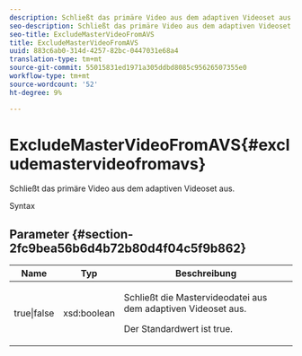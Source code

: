 ```yaml
---
description: Schließt das primäre Video aus dem adaptiven Videoset aus.
seo-description: Schließt das primäre Video aus dem adaptiven Videoset aus.
seo-title: ExcludeMasterVideoFromAVS
title: ExcludeMasterVideoFromAVS
uuid: 883c6ab0-314d-4257-82bc-0447031e68a4
translation-type: tm+mt
source-git-commit: 55015831ed1971a305ddbd8085c95626507355e0
workflow-type: tm+mt
source-wordcount: '52'
ht-degree: 9%

---
```



# ExcludeMasterVideoFromAVS{#excludemastervideofromavs}

Schließt das primäre Video aus dem adaptiven Videoset aus.

Syntax

## Parameter {#section-2fc9bea56b6d4b72b80d4f04c5f9b862}

<table id="table_04100BB8ABD84EF68B0A7CE3AD946414"> 
 <thead> 
  <tr> 
   <th colname="col1" class="entry"> Name </th> 
   <th colname="col2" class="entry"> Typ </th> 
   <th colname="col3" class="entry"> Beschreibung </th> 
  </tr> 
 </thead>
 <tbody> 
  <tr> 
   <td colname="col1"> <span class="codeph"> true|false</span> </td> 
   <td colname="col2"> <span class="codeph"> xsd:boolean</span> </td> 
   <td colname="col3"> <p>Schließt die Mastervideodatei aus dem adaptiven Videoset aus. </p> <p>Der Standardwert ist true. </p> </td> 
  </tr> 
 </tbody> 
</table>

